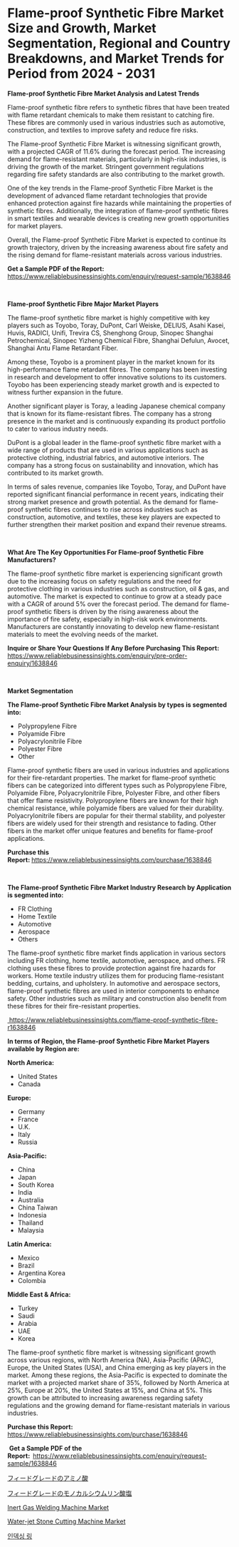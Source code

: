 <p><h1>Flame-proof Synthetic Fibre Market Size and Growth, Market Segmentation, Regional and Country Breakdowns, and Market Trends for Period from 2024 -  2031</h1></p><p><strong>Flame-proof Synthetic Fibre Market Analysis and Latest Trends</strong></p>
<p><p>Flame-proof synthetic fibre refers to synthetic fibres that have been treated with flame retardant chemicals to make them resistant to catching fire. These fibres are commonly used in various industries such as automotive, construction, and textiles to improve safety and reduce fire risks.</p><p>The Flame-proof Synthetic Fibre Market is witnessing significant growth, with a projected CAGR of 11.6% during the forecast period. The increasing demand for flame-resistant materials, particularly in high-risk industries, is driving the growth of the market. Stringent government regulations regarding fire safety standards are also contributing to the market growth.</p><p>One of the key trends in the Flame-proof Synthetic Fibre Market is the development of advanced flame retardant technologies that provide enhanced protection against fire hazards while maintaining the properties of synthetic fibres. Additionally, the integration of flame-proof synthetic fibres in smart textiles and wearable devices is creating new growth opportunities for market players.</p><p>Overall, the Flame-proof Synthetic Fibre Market is expected to continue its growth trajectory, driven by the increasing awareness about fire safety and the rising demand for flame-resistant materials across various industries.</p></p>
<p><strong>Get a Sample PDF of the Report:&nbsp;</strong> <a href="https://www.reliablebusinessinsights.com/enquiry/request-sample/1638846">https://www.reliablebusinessinsights.com/enquiry/request-sample/1638846</a></p>
<p>&nbsp;</p>
<p><strong>Flame-proof Synthetic Fibre Major Market Players</strong></p>
<p><p>The flame-proof synthetic fibre market is highly competitive with key players such as Toyobo, Toray, DuPont, Carl Weiske, DELIUS, Asahi Kasei, Huvis, RADICI, Unifi, Trevira CS, Shenghong Group, Sinopec Shanghai Petrochemical, Sinopec Yizheng Chemical Fibre, Shanghai Defulun, Avocet, Shanghai Antu Flame Retardant Fiber.</p><p>Among these, Toyobo is a prominent player in the market known for its high-performance flame retardant fibres. The company has been investing in research and development to offer innovative solutions to its customers. Toyobo has been experiencing steady market growth and is expected to witness further expansion in the future.</p><p>Another significant player is Toray, a leading Japanese chemical company that is known for its flame-resistant fibres. The company has a strong presence in the market and is continuously expanding its product portfolio to cater to various industry needs.</p><p>DuPont is a global leader in the flame-proof synthetic fibre market with a wide range of products that are used in various applications such as protective clothing, industrial fabrics, and automotive interiors. The company has a strong focus on sustainability and innovation, which has contributed to its market growth.</p><p>In terms of sales revenue, companies like Toyobo, Toray, and DuPont have reported significant financial performance in recent years, indicating their strong market presence and growth potential. As the demand for flame-proof synthetic fibres continues to rise across industries such as construction, automotive, and textiles, these key players are expected to further strengthen their market position and expand their revenue streams.</p></p>
<p>&nbsp;</p>
<p><strong>What Are The Key Opportunities For Flame-proof Synthetic Fibre Manufacturers?</strong></p>
<p><p>The flame-proof synthetic fibre market is experiencing significant growth due to the increasing focus on safety regulations and the need for protective clothing in various industries such as construction, oil & gas, and automotive. The market is expected to continue to grow at a steady pace with a CAGR of around 5% over the forecast period. The demand for flame-proof synthetic fibers is driven by the rising awareness about the importance of fire safety, especially in high-risk work environments. Manufacturers are constantly innovating to develop new flame-resistant materials to meet the evolving needs of the market.</p></p>
<p><strong>Inquire or Share Your Questions If Any Before Purchasing This Report:</strong> <a href="https://www.reliablebusinessinsights.com/enquiry/pre-order-enquiry/1638846">https://www.reliablebusinessinsights.com/enquiry/pre-order-enquiry/1638846</a></p>
<p>&nbsp;</p>
<p><strong>Market Segmentation</strong></p>
<p><strong>The Flame-proof Synthetic Fibre Market Analysis by types is segmented into:</strong></p>
<p><ul><li>Polypropylene Fibre</li><li>Polyamide Fibre</li><li>Polyacrylonitrile Fibre</li><li>Polyester Fibre</li><li>Other</li></ul></p>
<p><p>Flame-proof synthetic fibers are used in various industries and applications for their fire-retardant properties. The market for flame-proof synthetic fibers can be categorized into different types such as Polypropylene Fibre, Polyamide Fibre, Polyacrylonitrile Fibre, Polyester Fibre, and other fibers that offer flame resistivity. Polypropylene fibers are known for their high chemical resistance, while polyamide fibers are valued for their durability. Polyacrylonitrile fibers are popular for their thermal stability, and polyester fibers are widely used for their strength and resistance to fading. Other fibers in the market offer unique features and benefits for flame-proof applications.</p></p>
<p><strong>Purchase this Report:&nbsp;</strong><a href="https://www.reliablebusinessinsights.com/purchase/1638846">https://www.reliablebusinessinsights.com/purchase/1638846</a></p>
<p>&nbsp;</p>
<p><strong>The Flame-proof Synthetic Fibre Market Industry Research by Application is segmented into:</strong></p>
<p><ul><li>FR Clothing</li><li>Home Textile</li><li>Automotive</li><li>Aerospace</li><li>Others</li></ul></p>
<p><p>The flame-proof synthetic fibre market finds application in various sectors including FR clothing, home textile, automotive, aerospace, and others. FR clothing uses these fibres to provide protection against fire hazards for workers. Home textile industry utilizes them for producing flame-resistant bedding, curtains, and upholstery. In automotive and aerospace sectors, flame-proof synthetic fibres are used in interior components to enhance safety. Other industries such as military and construction also benefit from these fibres for their fire-resistant properties.</p></p>
<p><a href="https://www.reliablebusinessinsights.com/flame-proof-synthetic-fibre-r1638846">&nbsp;https://www.reliablebusinessinsights.com/flame-proof-synthetic-fibre-r1638846</a></p>
<p><strong>In terms of Region, the Flame-proof Synthetic Fibre Market Players available by Region are:</strong></p>
<p>
    <p> <strong> North America: </strong>
        <ul>
            <li>United States</li>
            <li>Canada</li>
        </ul>
        </p> 
    <p> <strong> Europe: </strong>
        <ul>
            <li>Germany</li>
            <li>France</li>
            <li>U.K.</li>
            <li>Italy</li>
            <li>Russia</li>
        </ul>
        </p> 
    <p> <strong> Asia-Pacific: </strong>
        <ul>
            <li>China</li>
            <li>Japan</li>
            <li>South Korea</li>
            <li>India</li>
            <li>Australia</li>
            <li>China Taiwan</li>
            <li>Indonesia</li>
            <li>Thailand</li>
            <li>Malaysia</li>
        </ul>
        </p> 
    <p> <strong> Latin America: </strong>
        <ul>
            <li>Mexico</li>
            <li>Brazil</li>
            <li>Argentina Korea</li>
            <li>Colombia</li>
        </ul>
        </p> 
    <p> <strong> Middle East & Africa: </strong>
        <ul>
            <li>Turkey</li>
            <li>Saudi</li>
            <li>Arabia</li>
            <li>UAE</li>
            <li>Korea</li>
        </ul>
    </p>
    </p>
<p><p>The flame-proof synthetic fibre market is witnessing significant growth across various regions, with North America (NA), Asia-Pacific (APAC), Europe, the United States (USA), and China emerging as key players in the market. Among these regions, the Asia-Pacific is expected to dominate the market with a projected market share of 35%, followed by North America at 25%, Europe at 20%, the United States at 15%, and China at 5%. This growth can be attributed to increasing awareness regarding safety regulations and the growing demand for flame-resistant materials in various industries.</p></p>
<p><strong>Purchase this Report: </strong><a href="https://www.reliablebusinessinsights.com/purchase/1638846">https://www.reliablebusinessinsights.com/purchase/1638846</a></p>
<p>&nbsp;<strong>Get a Sample PDF of the Report:&nbsp;&nbsp;</strong><a href="https://www.reliablebusinessinsights.com/enquiry/request-sample/1638846">https://www.reliablebusinessinsights.com/enquiry/request-sample/1638846</a></p>
<p><strong></strong></p>
<p><p><a href="https://github.com/dawson566/Market-Research-Report-List-1/blob/main/5523113136323.md">フィードグレードのアミノ酸</a></p><p><a href="https://github.com/DeonBoer2023/Market-Research-Report-List-1/blob/main/8043515136324.md">フィードグレードのモノカルシウムリン酸塩</a></p><p><a href="https://www.linkedin.com/pulse/inert-gas-welding-machine-market-analysis-sze-forecasted-gaxie">Inert Gas Welding Machine Market</a></p><p><a href="https://www.linkedin.com/pulse/water-jet-stone-cutting-machine-market-outlook-industry-zie7e">Water-jet Stone Cutting Machine Market</a></p><p><a href="https://medium.com/@cleocarroll2023/%EC%9D%B8%EB%8D%B1%EC%8B%B1-%EB%A7%81-%EC%82%B0%EC%97%85%EC%97%90-%EB%8C%80%ED%95%9C-%ED%86%B5%EC%B0%B0-%EC%8B%9C%EC%9E%A5-%EC%9E%AC%EC%A0%95-%EC%83%81%ED%99%A9-%EC%8B%9C%EC%9E%A5-%EA%B7%9C%EB%AA%A8-%EB%B0%8F-2031%EB%85%84%EA%B9%8C%EC%A7%80%EC%9D%98-%EC%88%98%EC%9D%B5-%EB%B6%84%EC%84%9D-618133a3caeb">인덱싱 링</a></p></p>